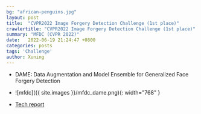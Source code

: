 ```yaml
---
bg: "african-penguins.jpg"
layout: post
title:  "CVPR2022 Image Forgery Detection Challenge (1st place)"
crawlertitle: "CVPR2022 Image Forgery Detection Challenge (1st place)"
summary: "MFDC (CVPR 2022)"
date:   2022-06-19 21:24:47 +0800
categories: posts
tags: 'Challenge'
author: Xuning
---
```


- DAME: Data Augmentation and Model
Ensemble for Generalized Face Forgery Detection
- ![mfdc]({{ site.images }}/mfdc_dame.png){: width="768" }

- [Tech report](https://arxiv.org/abs/2207.13505)


